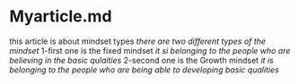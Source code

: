 # Myarticle.md
this article is about mindset types 
*there are two different types of the mindset*
1-first one is the fixed mindset
*it si belonging to the people who are believing in the basic qulaities*
2-second one is the Growth mindset
*it is belonging to the people who are being able to developing basic qualities* 
